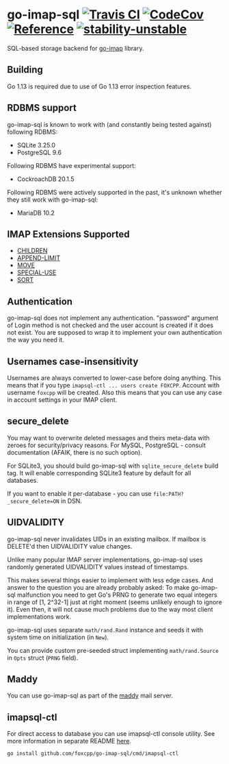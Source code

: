 go-imap-sql
[![Travis CI](https://img.shields.io/travis/com/foxcpp/go-imap-sql.svg?style=flat-square&logo=Linux)](https://travis-ci.com/foxcpp/go-imap-sql)
[![CodeCov](https://img.shields.io/codecov/c/github/foxcpp/go-imap-sql.svg?style=flat-square)](https://codecov.io/gh/foxcpp/go-imap-sql)
[![Reference](https://img.shields.io/badge/godoc-reference-blue.svg?style=flat-square)](https://godoc.org/github.com/foxcpp/go-imap-sql)
[![stability-unstable](https://img.shields.io/badge/stability-unstable-yellow.svg?style=flat-square)](https://github.com/emersion/stability-badges#unstable)
=============

SQL-based storage backend for [go-imap] library.

Building
----------

Go 1.13 is required due to use of Go 1.13 error inspection features.

RDBMS support
---------------

go-imap-sql is known to work with (and constantly being tested against) following RDBMS:
- SQLite 3.25.0
- PostgreSQL 9.6

Following RDBMS have experimental support:
- CockroachDB 20.1.5

Following RDBMS were actively supported in the past, it's unknown whether they
still work with go-imap-sql:
- MariaDB 10.2 

IMAP Extensions Supported
---------------------------

- [CHILDREN]
- [APPEND-LIMIT]
- [MOVE]
- [SPECIAL-USE]
- [SORT]

Authentication
----------------

go-imap-sql does not implement any authentication. "password" argument of Login
method is not checked and the user account is created if it does not exist. You
are supposed to wrap it to implement your own authentication the way you need
it.

Usernames case-insensitivity
------------------------------

Usernames are always converted to lower-case before doing anything.
This means that if you type `imapsql-ctl ... users create FOXCPP`.  Account
with username `foxcpp` will be created. Also this means that you can use any
case in account settings in your IMAP client.

secure_delete
-------------

You may want to overwrite deleted messages and theirs meta-data with zeroes for
security/privacy reasons.
For MySQL, PostgreSQL - consult documentation (AFAIK, there is no such option).

For SQLite3, you should build go-imap-sql with `sqlite_secure_delete` build tag.
It will enable corresponding SQLite3 feature by default for all databases.

If you want to enable it per-database - you can use
`file:PATH?_secure_delete=ON` in DSN.

UIDVALIDITY
-------------

go-imap-sql never invalidates UIDs in an existing mailbox. If mailbox is
DELETE'd then UIDVALIDITY value changes.

Unlike many popular IMAP server implementations, go-imap-sql uses randomly
generated UIDVALIDITY values instead of timestamps.

This makes several things easier to implement with less edge cases. And answer
to the question you are already probably asked: To make go-imap-sql malfunction
you need to get Go's PRNG to generate two equal integers in range of [1,
2^32-1] just at right moment (seems unlikely enough to ignore it). Even then,
it will not cause much problems due to the way most client implementations
work.

go-imap-sql uses separate `math/rand.Rand` instance and seeds it with system
time on initialization (in `New`).

You can provide custom pre-seeded struct implementing `math/rand.Source` 
in `Opts` struct (`PRNG` field).

Maddy
-------

You can use go-imap-sql as part of the [maddy] mail server.

imapsql-ctl
-------------

For direct access to database you can use imapsql-ctl console utility. See more information in
separate README [here](cmd/imapsql-ctl).
```
go install github.com/foxcpp/go-imap-sql/cmd/imapsql-ctl
```

[CHILDREN]: https://tools.ietf.org/html/rfc3348
[APPEND-LIMIT]: https://tools.ietf.org/html/rfc7889
[UIDPLUS]: https://tools.ietf.org/html/rfc4315
[MOVE]: https://tools.ietf.org/html/rfc6851
[SPECIAL-USE]: https://tools.ietf.org/html/rfc6154
[SORT]: https://tools.ietf.org/html/rfc5256
[go-imap]: https://github.com/emersion/go-imap
[maddy]: https://github.com/emersion/maddy
